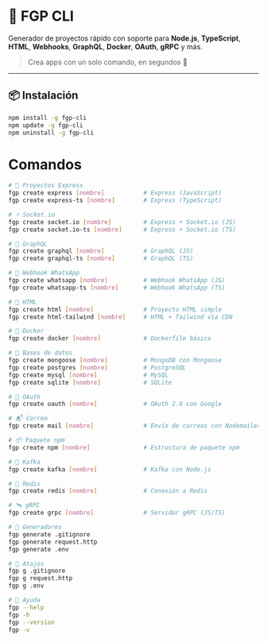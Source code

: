 <!-- fgp-cli\readme.md -->

# 🧰 FGP CLI

Generador de proyectos rápido con soporte para **Node.js**, **TypeScript**, **HTML**, **Webhooks**, **GraphQL**, **Docker**, **OAuth**, **gRPC** y más.

> Crea apps con un solo comando, en segundos 🚀

---

## 📦 Instalación

```bash
npm install -g fgp-cli
npm update -g fgp-cli
npm uninstall -g fgp-cli
```

# Comandos

```sh
# 🧱 Proyectos Express
fgp create express [nombre]           # Express (JavaScript)
fgp create express-ts [nombre]        # Express (TypeScript)

# ⚡ Socket.io
fgp create socket.io [nombre]         # Express + Socket.io (JS)
fgp create socket.io-ts [nombre]      # Express + Socket.io (TS)

# 🔌 GraphQL
fgp create graphql [nombre]           # GraphQL (JS)
fgp create graphql-ts [nombre]        # GraphQL (TS)

# 💬 Webhook WhatsApp
fgp create whatsapp [nombre]          # Webhook WhatsApp (JS)
fgp create whatsapp-ts [nombre]       # Webhook WhatsApp (TS)

# 🎨 HTML
fgp create html [nombre]              # Proyecto HTML simple
fgp create html-tailwind [nombre]     # HTML + Tailwind vía CDN

# 🐳 Docker
fgp create docker [nombre]            # Dockerfile básico

# 🧠 Bases de datos
fgp create mongoose [nombre]          # MongoDB con Mongoose
fgp create postgres [nombre]          # PostgreSQL
fgp create mysql [nombre]             # MySQL
fgp create sqlite [nombre]            # SQLite

# 🔐 OAuth
fgp create oauth [nombre]             # OAuth 2.0 con Google

# 📬 Correo
fgp create mail [nombre]              # Envío de correos con Nodemailer

# 📦 Paquete npm
fgp create npm [nombre]               # Estructura de paquete npm

# 📡 Kafka
fgp create kafka [nombre]             # Kafka con Node.js

# 🧊 Redis
fgp create redis [nombre]             # Conexión a Redis

# 🛰️ gRPC
fgp create grpc [nombre]              # Servidor gRPC (JS/TS)

# 🧪 Generadores
fgp generate .gitignore
fgp generate request.http
fgp generate .env

# 🔁 Atajos
fgp g .gitignore
fgp g request.http
fgp g .env

# 📘 Ayuda
fgp --help
fgp -h
fgp --version
fgp -v
```
